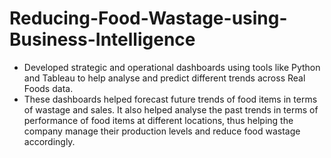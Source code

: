 # Reducing-Food-Wastage-using-Business-Intelligence
- Developed strategic and operational dashboards using tools like Python and Tableau to help analyse and predict different trends across Real Foods data.
- These dashboards helped forecast future trends of food items in terms of wastage and sales. It also helped analyse the past trends in terms of performance of food items at different locations, thus helping the company manage their production levels and reduce food wastage accordingly.
